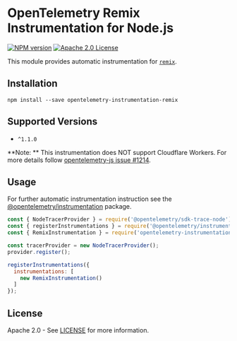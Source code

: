 # OpenTelemetry Remix Instrumentation for Node.js
[![NPM version](https://img.shields.io/npm/v/opentelemetry-instrumentation-remix.svg)](https://www.npmjs.com/package/opentelemetry-instrumentation-remix)
[![Apache 2.0 License](https://img.shields.io/badge/license-Apache_2.0-green.svg)](https://github.com/justindsmith/opentelemetry-instrumentations-js/blob/master/LICENSE)

This module provides automatic instrumentation for [`remix`](https://remix.run/).

## Installation

```
npm install --save opentelemetry-instrumentation-remix
```

## Supported Versions
- `^1.1.0`

**Note: ** This instrumentation does NOT support Cloudflare Workers. For more details follow [opentelemetry-js issue #1214](https://github.com/open-telemetry/opentelemetry-js/issues/1214).

## Usage
For further automatic instrumentation instruction see the [@opentelemetry/instrumentation](https://github.com/open-telemetry/opentelemetry-js/tree/main/packages/opentelemetry-instrumentation) package.

```js
const { NodeTracerProvider } = require('@opentelemetry/sdk-trace-node');
const { registerInstrumentations } = require('@opentelemetry/instrumentation');
const { RemixInstrumentation } = require('opentelemetry-instrumentation-remix');

const tracerProvider = new NodeTracerProvider();
provider.register();

registerInstrumentations({
  instrumentations: [
    new RemixInstrumentation()
  ]
});
```

## License
Apache 2.0 - See [LICENSE](https://github.com/justindsmith/opentelemetry-instrumentation-js/blob/main/LICENSE) for more information.

